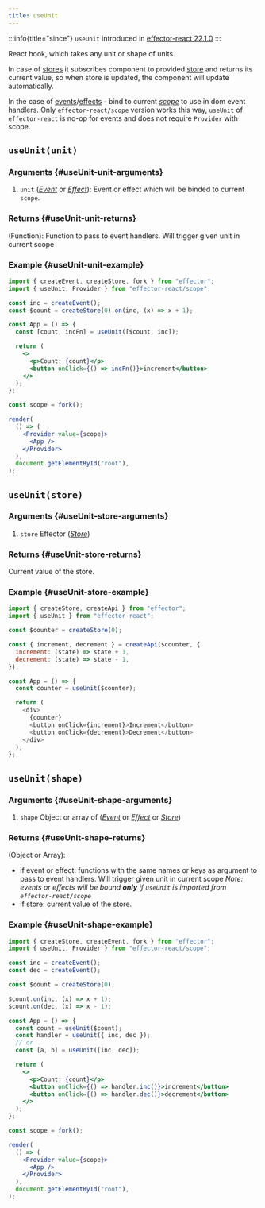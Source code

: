 ```yaml
---
title: useUnit
---
```


:::info{title="since"}
`useUnit` introduced in [effector-react 22.1.0](https://changelog.effector.dev/#effector-react-22-1-0)
:::

React hook, which takes any unit or shape of units.

In case of [stores](/en/api/effector/Store) it subscribes component to provided [store](/en/api/effector/Store) and returns its current value, so when store is updated, the component will update automatically.

In the case of [events](/en/api/effector/Event)/[effects](/en/api/effector/Effect) - bind to current [_scope_](/en/api/effector/Scope) to use in dom event handlers.
Only `effector-react/scope` version works this way, `useUnit` of `effector-react` is no-op for events and does not require `Provider` with scope.

## `useUnit(unit)`

### Arguments {#useUnit-unit-arguments}

1. `unit` ([_Event_](/en/api/effector/Event) or [_Effect_](/en/api/effector/Effect)): Event or effect which will be binded to current `scope`.

### Returns {#useUnit-unit-returns}

(Function): Function to pass to event handlers. Will trigger given unit in current scope

### Example {#useUnit-unit-example}

```jsx
import { createEvent, createStore, fork } from "effector";
import { useUnit, Provider } from "effector-react/scope";

const inc = createEvent();
const $count = createStore(0).on(inc, (x) => x + 1);

const App = () => {
  const [count, incFn] = useUnit([$count, inc]);

  return (
    <>
      <p>Count: {count}</p>
      <button onClick={() => incFn()}>increment</button>
    </>
  );
};

const scope = fork();

render(
  () => (
    <Provider value={scope}>
      <App />
    </Provider>
  ),
  document.getElementById("root"),
);
```

## `useUnit(store)`

### Arguments {#useUnit-store-arguments}

1. `store` Effector ([_Store_](/en/api/effector/Store))

### Returns {#useUnit-store-returns}

Current value of the store.

### Example {#useUnit-store-example}

```js
import { createStore, createApi } from "effector";
import { useUnit } from "effector-react";

const $counter = createStore(0);

const { increment, decrement } = createApi($counter, {
  increment: (state) => state + 1,
  decrement: (state) => state - 1,
});

const App = () => {
  const counter = useUnit($counter);

  return (
    <div>
      {counter}
      <button onClick={increment}>Increment</button>
      <button onClick={decrement}>Decrement</button>
    </div>
  );
};
```

## `useUnit(shape)`

### Arguments {#useUnit-shape-arguments}

1. `shape` Object or array of ([_Event_](/en/api/effector/Event) or [_Effect_](/en/api/effector/Effect) or [_Store_](/en/api/effector/Store))

### Returns {#useUnit-shape-returns}

(Object or Array):

- if event or effect: functions with the same names or keys as argument to pass to event handlers. Will trigger given unit in current scope _Note: events or effects will be bound **only** if `useUnit` is imported from `effector-react/scope`_
- if store: current value of the store.

### Example {#useUnit-shape-example}

```jsx
import { createStore, createEvent, fork } from "effector";
import { useUnit, Provider } from "effector-react/scope";

const inc = createEvent();
const dec = createEvent();

const $count = createStore(0);

$count.on(inc, (x) => x + 1);
$count.on(dec, (x) => x - 1);

const App = () => {
  const count = useUnit($count);
  const handler = useUnit({ inc, dec });
  // or
  const [a, b] = useUnit([inc, dec]);

  return (
    <>
      <p>Count: {count}</p>
      <button onClick={() => handler.inc()}>increment</button>
      <button onClick={() => handler.dec()}>decrement</button>
    </>
  );
};

const scope = fork();

render(
  () => (
    <Provider value={scope}>
      <App />
    </Provider>
  ),
  document.getElementById("root"),
);
```
